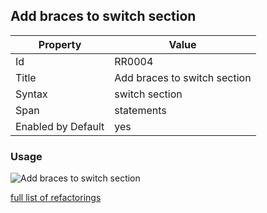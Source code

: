 ## Add braces to switch section

Property | Value
--- | ---
Id|RR0004
Title|Add braces to switch section
Syntax|switch section
Span|statements
Enabled by Default|yes

### Usage

![Add braces to switch section](../../images/refactorings/AddBracesToSwitchSection.png)

[full list of refactorings](Refactorings.md)